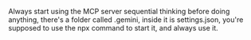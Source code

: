Always start using the MCP server sequential thinking before doing anything, there's a folder called .gemini, inside it is settings.json, you're supposed to use the npx command to start it, and always use it.